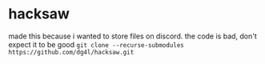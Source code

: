 # hacksaw

made this because i wanted to store files on discord.
the code is bad, don't expect it to be good
`git clone --recurse-submodules https://github.com/dg4l/hacksaw.git` 
